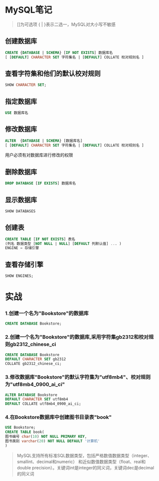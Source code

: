 MySQL笔记
=
>[]为可选项 { | }表示二选一，MySQL对大小写不敏感

创建数据库
-
```sql
CREATE {DATABASE | SCHEMA} [IF NOT EXISTS] 数据库名
[ [DEFAULT] CHARACTER SET 字符集名 | [DEFAULT] COLLATE 校对规则名 ]
```

查看字符集和他们的默认校对规则
-
```sql
SHOW CHARACTER SET;
```
指定数据库
-
```sql
USE 数据库名
```
修改数据库
-
```sql
ALTER  {DATABASE | SCHEMA} [数据库名]
[ [DEFAULT] CHARACTER SET 字符集名 | [DEFAULT] COLLATE 校对规则名 ]
```
用户必须有对数据库进行修改的权限

删除数据库
-
```sql
DROP DATABASE [IF EXISTS] 数据库名
```
显示数据库
-
```sql
SHOW DATABASES
```
创建表
-
```sql
CREATE TABLE [IF NOT EXISTS] 表名
(列名 数据类型 [NOT NULL | NULL] [DEFAULT 列默认值] ... )
ENGINE = 存储引擎
```
查看存储引擎
-
```sql
SHOW ENGINES;
```
# 实战
### 1.创建一个名为"Bookstore"的数据库  
```sql
CREATE DATABASE Bookstore;
```
### 2.创建一个名为"Bookstore"的数据库,采用字符集gb2312和校对规则gb2312_chinese_ci  
```sql
CREATE DATABASE Bookstore 
DEFAULT CHARACTER SET gb2312 
COLLATE gb2312_chinese_ci;
```
### 3.修改数据库"Bookstore"的默认字符集为"utf8mb4"、校对规则为"utf8mb4_0900_ai_ci"
```sql
ALTER DATABASE Bookstore 
DEFAULT CHARACTER SET utf8mb4
DEFAULT COLLATE utf8mb4_0900_ai_ci;
```
### 4.在Bookstore数据库中创建图书目录表"book"
```sql
USE Bookstore;
CREATE TABLE book(
图书编号 char(10) NOT NULL PRIMARY KEY,
图书类别 varchar(20) NOT NULL DEFAULT '计算机'
)
```
>MySQL支持所有标准SQL数据类型，包括严格数值数据类型（integer、smallint、decimal和numeric）
和近似数值数据类型（float、real和double precision）。关键词int是integer的同义词，关键词dec是decimal的同义词
